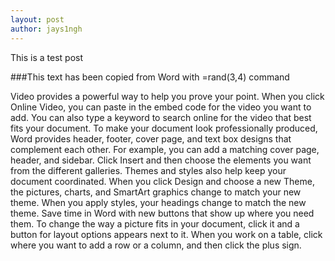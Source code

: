 ```yaml
---
layout: post
author: jays1ngh
---
```

This is a test post

###This text has been copied from Word with =rand(3,4) command

Video provides a powerful way to help you prove your point. When you click Online Video, you can paste in the embed code for the video you want to add. You can also type a keyword to search online for the video that best fits your document. To make your document look professionally produced, Word provides header, footer, cover page, and text box designs that complement each other.
For example, you can add a matching cover page, header, and sidebar. Click Insert and then choose the elements you want from the different galleries. Themes and styles also help keep your document coordinated. When you click Design and choose a new Theme, the pictures, charts, and SmartArt graphics change to match your new theme.
When you apply styles, your headings change to match the new theme. Save time in Word with new buttons that show up where you need them. To change the way a picture fits in your document, click it and a button for layout options appears next to it. When you work on a table, click where you want to add a row or a column, and then click the plus sign.

